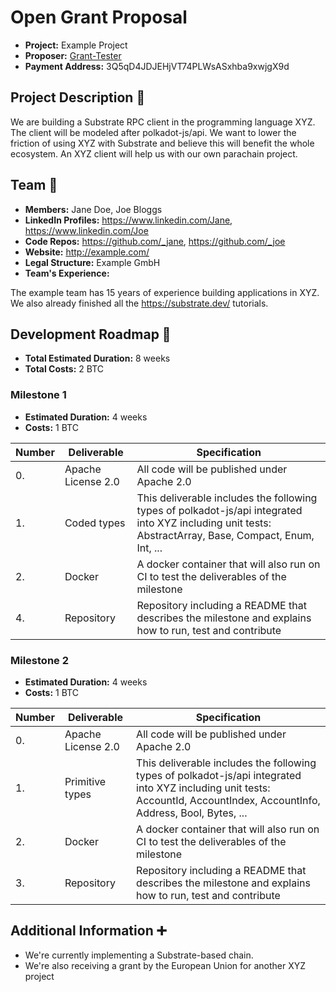 # Open Grant Proposal

* **Project:** Example Project
* **Proposer:** [Grant-Tester](https://github.com/Grant-Tester)
* **Payment Address:** 3Q5qD4JDJEHjVT74PLWsASxhba9xwjgX9d 

## Project Description :page_facing_up: 

We are building a Substrate RPC client in the programming language XYZ. The client will be modeled after polkadot-js/api. We want to lower the friction of using XYZ with Substrate and believe this will benefit the whole ecosystem. An XYZ client will help us with our own parachain project. 

## Team :busts_in_silhouette:

* **Members:** Jane Doe, Joe Bloggs
* **LinkedIn Profiles:** https://www.linkedin.com/Jane, https://www.linkedin.com/Joe
* **Code Repos:** https://github.com/_jane, https://github.com/_joe
* **Website:**	http://example.com/
* **Legal Structure:** Example GmbH
* **Team's Experience:** 

The example team has 15 years of experience building applications in XYZ. We also already finished all the https://substrate.dev/ tutorials. 

## Development Roadmap :nut_and_bolt: 

* **Total Estimated Duration:** 8 weeks
* **Total Costs:** 2 BTC

### Milestone 1

* **Estimated Duration:** 4 weeks 
* **Costs:** 1 BTC


| Number | Deliverable | Specification | 
| ------------- | ------------- | ------------- |
| 0. | Apache License 2.0 | All code will be published under Apache 2.0 |
| 1. | Coded types | This deliverable includes the following types of polkadot-js/api integrated into XYZ including unit tests: AbstractArray, Base, Compact, Enum, Int, ...|  
| 2.  | Docker | A docker container that will also run on CI to test the deliverables of the milestone | 
| 4.  | Repository | Repository including a README that describes the milestone and explains how to run, test and contribute | 

### Milestone 2

* **Estimated Duration:** 4 weeks 
* **Costs:** 1 BTC


| Number | Deliverable | Specification | 
| ------------- | ------------- | ------------- |
| 0. | Apache License 2.0 | All code will be published under Apache 2.0 |
| 1.  | Primitive types| This deliverable includes the following types of polkadot-js/api integrated into XYZ including unit tests: AccountId, AccountIndex, AccountInfo, Address, Bool, Bytes, ... |  
| 2.  | Docker | A docker container that will also run on CI to test the deliverables of the milestone| 
| 3.  | Repository | Repository including a README that describes the milestone and explains how to run, test and contribute| 


## Additional Information :heavy_plus_sign: 

* We're currently implementing a Substrate-based chain.
* We're also receiving a grant by the European Union for another XYZ project
 
